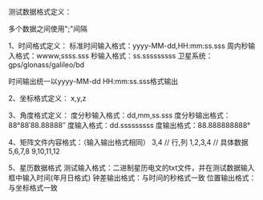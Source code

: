 测试数据格式定义：

多个数据之间使用";"间隔

1、时间格式定义：
标准时间输入格式：yyyy-MM-dd,HH:mm:ss.sss
周内秒输入格式：wwww,ssss.sss
秒输入格式：ss.sssssssss
卫星系统：gps/glonass/galileo/bd

时间输出统一以yyyy-MM-dd HH:mm:ss.sss格式输出

2、坐标格式定义：
x,y,z

3、角度格式定义：
度分秒输入格式：dd,mm,ss.sss
度分秒输出格式：88°88′88.88888″
度输入格式：dd.sssssssss
度输出格式：88.888888888°

4、矩阵文件内容格式：（输入输出格式相同）
3,4  // 行,列
1,2,3,4  // 具体数据
5,6,7,8
9,10,11,12

5、星历数据格式
测试输入格式：二进制星历电文的txt文件，并在测试数据输入框中输入时间(年月日格式)
钟差输出格式：与时间的秒格式一致
位置输出格式：与坐标格式一致